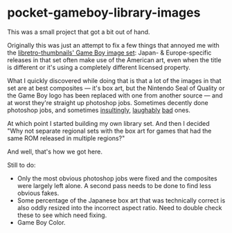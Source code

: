 # pocket-gameboy-library-images

This was a small project that got a bit out of hand.

Originally this was just an attempt to fix a few things that annoyed me with the [libretro-thumbnails' Game Boy image set](https://github.com/libretro-thumbnails/Nintendo_-_Game_Boy): Japan- & Europe-specific releases in that 
set often make use of the American art, even when the title is different or it's using a completely different licensed property.

What I quickly discovered while doing that is that a lot of the images in that set are at best composites — it's box art, but the Nintendo Seal of Quality or the Game Boy logo has been replaced with one from another source — and at worst they're straight up photoshop jobs. Sometimes decently done photoshop jobs, and sometimes
[insultingly](https://github.com/libretro-thumbnails/Nintendo_-_Game_Boy/blob/b1e90a4/Named_Boxarts/World%20Beach%20Volley%20-%201992%20GB%20Cup%20(Europe).png),
[laughably](https://github.com/libretro-thumbnails/Nintendo_-_Game_Boy/blob/b1e90a47ad525df6bd4deb7fedefc81edfa80400/Named_Boxarts/Ring%20Rage%20(USA).png) [bad](https://github.com/libretro-thumbnails/Nintendo_-_Game_Boy/blob/b1e90a4/Named_Boxarts/Super%20James%20Pond%20(Europe).png) ones.

At which point I started building my own library set. And then I decided "Why not separate regional sets with the box art for games that had the same ROM released in multiple regions?"

And well, that's how we got here.

Still to do:
* Only the most obvious photoshop jobs were fixed and the composites were largely left alone. A second pass needs to be done to find less obvious fakes.
* Some percentage of the Japanese box art that was technically correct is also oddly resized into the incorrect aspect ratio. Need to double check these to see which need fixing.
* Game Boy Color.
